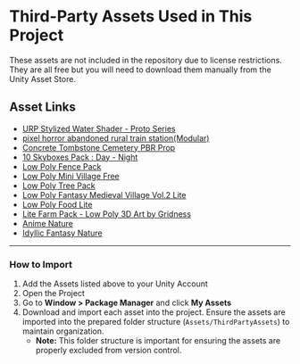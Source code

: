 # Third-Party Assets Used in This Project

These assets are not included in the repository due to license restrictions.  
They are all free but you will need to download them manually from the Unity Asset Store.

## Asset Links
- [URP Stylized Water Shader - Proto Series](https://assetstore.unity.com/packages/vfx/shaders/urp-stylized-water-shader-proto-series-187485)
- [pixel horror abandoned rural train station(Modular)](https://assetstore.unity.com/packages/3d/environments/urban/pixel-horror-abandoned-rural-train-station-modular-218424)
- [Concrete Tombstone Cemetery PBR Prop](https://assetstore.unity.com/packages/3d/props/exterior/concrete-tombstone-cemetery-pbr-prop-296382)
- [10 Skyboxes Pack : Day - Night](https://assetstore.unity.com/packages/2d/textures-materials/sky/10-skyboxes-pack-day-night-32236)
- [Low Poly Fence Pack](https://assetstore.unity.com/packages/3d/props/exterior/low-poly-fence-pack-61661)
- [Low Poly Mini Village Free](https://assetstore.unity.com/packages/3d/environments/low-poly-mini-village-free-131677)
- [Low Poly Tree Pack](https://assetstore.unity.com/packages/3d/vegetation/trees/low-poly-tree-pack-57866)
- [Low Poly Fantasy Medieval Village Vol.2 Lite](https://assetstore.unity.com/packages/3d/environments/fantasy/low-poly-fantasy-medieval-village-vol-2-lite-242322)
- [Low Poly Food Lite](https://assetstore.unity.com/packages/3d/props/food/low-poly-food-lite-258693)
- [Lite Farm Pack - Low Poly 3D Art by Gridness](https://assetstore.unity.com/packages/3d/environments/industrial/lite-farm-pack-low-poly-3d-art-by-gridness-243315)
- [Anime Nature](https://assetstore.unity.com/packages/3d/environments/anime-nature-276931#content)
- [Idyllic Fantasy Nature](https://assetstore.unity.com/packages/3d/environments/fantasy/idyllic-fantasy-nature-260042#content)

---

### How to Import
1. Add the Assets listed above to your Unity Account  
2. Open the Project  
3. Go to **Window > Package Manager** and click **My Assets**  
4. Download and import each asset into the project. Ensure the assets are imported into the prepared folder structure (`Assets/ThirdPartyAssets`) to maintain organization.  
   - **Note:** This folder structure is important for ensuring the assets are properly excluded from version control.